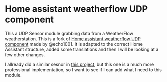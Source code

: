 # Home assistant weatherflow UDP component

This a UDP Sensor module grabbing data from a WeatherFlow weatherstation. This is a fork of [Home assistant weatherflow UDP component](https://www.home-assistant.io/integrations/weatherflow) made by @echo1001. It is adapted to the correct Home Assistant structure, added some translations and then I will be looking at a few other changes.

I allready did a similar sesnor in [this project](https://github.com/briis/smartweatherudp), but this one is a much more professional implementation, so I want to see if I can add what I need to this module.

